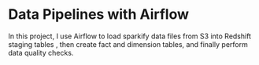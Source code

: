 # Data Pipelines with Airflow

In this project, I use Airflow to load sparkify data files from S3 into Redshift staging tables , 
then create fact and dimension tables, and finally perform data quality checks.
